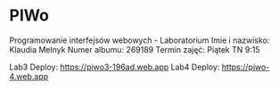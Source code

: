 # PIWo
Programowanie interfejsów webowych - Laboratorium
Imie i nazwisko: Klaudia Melnyk
Numer albumu: 269189
Termin zajęć: Piątek TN 9:15 

Lab3 Deploy: https://piwo3-196ad.web.app
Lab4 Deploy: https://piwo-4.web.app
